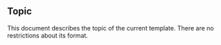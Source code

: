 ## Topic

This document describes the topic of the current template. There are no restrictions about its format.